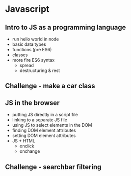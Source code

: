 # Javascript

## Intro to JS as a programming language
- run hello world in node
- basic data types
- functions (pre ES6)
- classes
- more fire ES6 syntax
    - spread
    - destructuring & rest

## Challenge - make a car class

## JS in the browser
- putting JS directly in a script file
- linking to a separate JS file
- using JS to select elements in the DOM
- finding DOM element attributes
- setting DOM element attributes
- JS + HTML
    - onclick
    - onchange

## Challenge - searchbar filtering